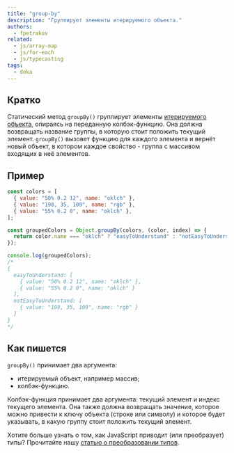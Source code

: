 ```yaml
---
title: "group-by"
description: "Группирует элементы итерируемого объекта."
authors:
  - fpetrakov
related:
  - js/array-map
  - js/for-each
  - js/typecasting
tags:
  - doka
---
```


## Кратко

Статический метод `groupBy()` группирует элементы [итерируемого объекта](/js/iterator/), опираясь на переданную колбэк-функцию. Она должна возвращать название группы, в которую стоит положить текущий элемент. `groupBy()` вызовет функцию для каждого элемента и вернёт новый объект, в котором каждое свойство - группа с массивом входящих в неё элементов.

## Пример

```js
const colors = [
  { value: "50% 0.2 12", name: "oklch" },
  { value: "198, 35, 109", name: "rgb" },
  { value: "55% 0.2 0", name: "oklch" },
];

const groupedColors = Object.groupBy(colors, (color, index) => {
  return color.name === "oklch" ? "easyToUnderstand" : "notEasyToUnderstand";
});

console.log(groupedColors);
/*
{
  easyToUnderstand: [
    { value: "50% 0.2 12", name: "oklch" },
    { value: "55% 0.2 0", name: "oklch" }
  ],
  notEasyToUnderstand: [
    { value: "198, 35, 109", name: "rgb" }
  ]
}
*/
```

## Как пишется

`groupBy()` принимает два аргумента:

- итерируемый объект, например массив;
- колбэк-функцию.

Колбэк-функция принимает два аргумента: текущий элемент и индекс текущего элемента. Она также должна возвращать значение, которое можно привести к ключу объекта (строке или символу) и которое будет указывать, в какую группу стоит положить текущий элемент.

<aside>

Хотите больше узнать о том, как JavaScript приводит (или преобразует) типы? Прочитайте нашу [статью о преобразовании типов](/js/typecasting/).

<aside>
